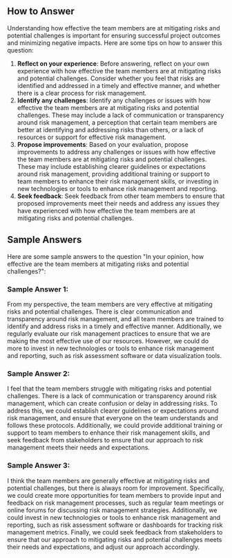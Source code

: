 

How to Answer
-------------

Understanding how effective the team members are at mitigating risks and potential challenges is important for ensuring successful project outcomes and minimizing negative impacts. Here are some tips on how to answer this question:

1. **Reflect on your experience**: Before answering, reflect on your own experience with how effective the team members are at mitigating risks and potential challenges. Consider whether you feel that risks are identified and addressed in a timely and effective manner, and whether there is a clear process for risk management.
2. **Identify any challenges**: Identify any challenges or issues with how effective the team members are at mitigating risks and potential challenges. These may include a lack of communication or transparency around risk management, a perception that certain team members are better at identifying and addressing risks than others, or a lack of resources or support for effective risk management.
3. **Propose improvements**: Based on your evaluation, propose improvements to address any challenges or issues with how effective the team members are at mitigating risks and potential challenges. These may include establishing clearer guidelines or expectations around risk management, providing additional training or support to team members to enhance their risk management skills, or investing in new technologies or tools to enhance risk management and reporting.
4. **Seek feedback**: Seek feedback from other team members to ensure that proposed improvements meet their needs and address any issues they have experienced with how effective the team members are at mitigating risks and potential challenges.

Sample Answers
--------------

Here are some sample answers to the question "In your opinion, how effective are the team members at mitigating risks and potential challenges?":

### Sample Answer 1:

From my perspective, the team members are very effective at mitigating risks and potential challenges. There is clear communication and transparency around risk management, and all team members are trained to identify and address risks in a timely and effective manner. Additionally, we regularly evaluate our risk management practices to ensure that we are making the most effective use of our resources. However, we could do more to invest in new technologies or tools to enhance risk management and reporting, such as risk assessment software or data visualization tools.

### Sample Answer 2:

I feel that the team members struggle with mitigating risks and potential challenges. There is a lack of communication or transparency around risk management, which can create confusion or delay in addressing risks. To address this, we could establish clearer guidelines or expectations around risk management, and ensure that everyone on the team understands and follows these protocols. Additionally, we could provide additional training or support to team members to enhance their risk management skills, and seek feedback from stakeholders to ensure that our approach to risk management meets their needs and expectations.

### Sample Answer 3:

I think the team members are generally effective at mitigating risks and potential challenges, but there is always room for improvement. Specifically, we could create more opportunities for team members to provide input and feedback on risk management processes, such as regular team meetings or online forums for discussing risk management strategies. Additionally, we could invest in new technologies or tools to enhance risk management and reporting, such as risk assessment software or dashboards for tracking risk management metrics. Finally, we could seek feedback from stakeholders to ensure that our approach to mitigating risks and potential challenges meets their needs and expectations, and adjust our approach accordingly.
